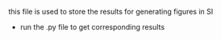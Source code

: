 this file is used to store the results for generating figures in SI
- run the .py file to get corresponding results 
